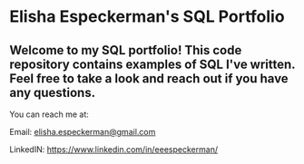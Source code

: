 # Elisha Especkerman's SQL Portfolio

## Welcome to my SQL portfolio! This code repository contains examples of SQL I've written. Feel free to take a look and reach out if you have any questions.
You can reach me at:

Email: elisha.especkerman@gmail.com

LinkedIN: https://www.linkedin.com/in/eeespeckerman/
